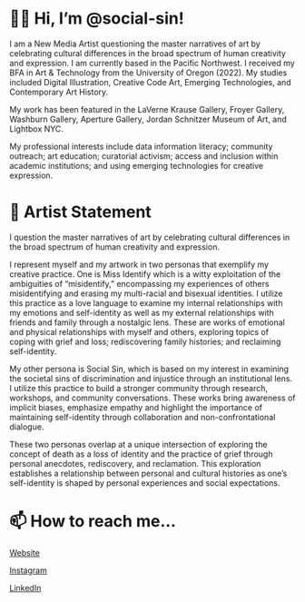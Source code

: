 # 👋🏽 Hi, I’m @social-sin!

I am a New Media Artist questioning the master narratives of art by celebrating cultural differences in the broad spectrum of human creativity and expression. I am currently based in the Pacific Northwest. I received my BFA in Art & Technology from the University of Oregon (2022). My studies included Digital Illustration, Creative Code Art, Emerging Technologies, and Contemporary Art History.

My work has been featured in the LaVerne Krause Gallery, Froyer Gallery, Washburn Gallery, Aperture Gallery, Jordan Schnitzer Museum of Art, and Lightbox NYC.

My professional interests include data information literacy; community outreach; art education; curatorial activism; access and inclusion within academic institutions; and using emerging technologies for creative expression.

# 🐉 Artist Statement

I question the master narratives of art by celebrating cultural differences in the broad spectrum of human creativity and expression.

I represent myself and my artwork in two personas that exemplify my creative practice. One is Miss Identify which is a witty exploitation of the ambiguities of “misidentify,” encompassing my experiences of others misidentifying and erasing my multi-racial and bisexual identities. I utilize this practice as a love language to examine my internal relationships with my emotions and self-identity as well as my external relationships with friends and family through a nostalgic lens. These are works of emotional and physical relationships with myself and others, exploring topics of coping with grief and loss; rediscovering family histories; and reclaiming self-identity.

My other persona is Social Sin, which is based on my interest in examining the societal sins of discrimination and injustice through an institutional lens. I utilize this practice to build a stronger community through research, workshops, and community conversations. These works bring awareness of implicit biases, emphasize empathy and highlight the importance of maintaining self-identity through collaboration and non-confrontational dialogue.

These two personas overlap at a unique intersection of exploring the concept of death as a loss of identity and the practice of grief through personal anecdotes, rediscovery, and reclamation. This exploration establishes a relationship between personal and cultural histories as one’s self-identity is shaped by personal experiences and social expectations.

# 📫 How to reach me...
   [Website](https://www.social-sin.com/)
   
   [Instagram](https://www.instagram.com/social.sin/)
   
   [LinkedIn](https://www.linkedin.com/in/social-sin/)
